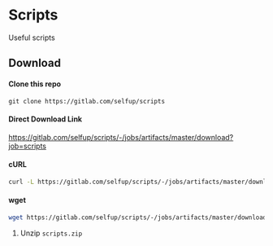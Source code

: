 # Scripts

Useful scripts

## Download

#### Clone this repo

`git clone https://gitlab.com/selfup/scripts`

#### Direct Download Link

https://gitlab.com/selfup/scripts/-/jobs/artifacts/master/download?job=scripts

#### cURL

```bash
curl -L https://gitlab.com/selfup/scripts/-/jobs/artifacts/master/download?job=scripts > scripts.zip
```

#### wget

```bash
wget https://gitlab.com/selfup/scripts/-/jobs/artifacts/master/download?job=scripts -O scripts.zip
```

1. Unzip `scripts.zip`
